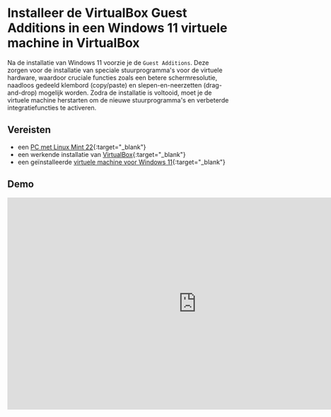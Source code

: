 # Installeer de VirtualBox Guest Additions in een Windows 11 virtuele machine in VirtualBox

Na de installatie van Windows 11 voorzie je de `Guest Additions`. Deze zorgen voor de installatie van speciale stuurprogramma's voor de virtuele hardware, waardoor cruciale functies zoals een betere schermresolutie, naadloos gedeeld klembord (copy/paste) en slepen-en-neerzetten (drag-and-drop) mogelijk worden. Zodra de installatie is voltooid, moet je de virtuele machine herstarten om de nieuwe stuurprogramma's en verbeterde integratiefuncties te activeren.

## Vereisten
- een [PC met Linux Mint 22](../../tutorials/setup-windows11-linuxmint22-dual-boot-uefi/index.md ){:target="_blank"}
- een werkende installatie van [VirtualBox](../setup-virtualbox7-linuxmint22-oracledeb/index.md){:target="_blank"}
- een geïnstalleerde [virtuele machine voor Windows 11](../installeer-windows11-os-vm-virtualbox/index.md){:target="_blank"}

## Demo
<iframe width="854" height="480" src="https://www.youtube.com/embed/tFPpYuFwBOs?autoplay=0&loop=0&mute=0" title="YouTube video player" frameborder="0" allow="accelerometer; autoplay; clipboard-write; encrypted-media; gyroscope; picture-in-picture; web-share" referrerpolicy="strict-origin-when-cross-origin" allowfullscreen></iframe>
